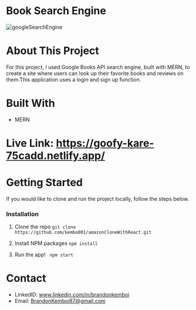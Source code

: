 # Book Search Engine
![googleSearchEngine](https://user-images.githubusercontent.com/47574348/165693332-345124b9-e322-41e7-a46f-e9290393c84f.png)
# About This Project
For this project, I used Google Books API search engine, built with MERN, to create a site where users can look up their favorite books and reviews on them.This application uses a login and sign up function.
# Built With
- MERN
# Live Link: https://goofy-kare-75cadd.netlify.app/
# Getting Started
If you would like to clone and run the project locally, follow the steps below. 

### Installation

1. Clone the repo 
``` git clone https://github.com/kembo001/amazonCloneWithReact.git ```

2. Install NPM packages
``` npm install ```

3. Run the app!
``` npm start```


# Contact
- LinkedID: www.linkedin.com/in/brandonkemboi
- Email: BrandonKemboi87@gmail.com
